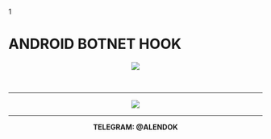 1
<p align="center">
<h1>ANDROID BOTNET HOOK</h1></p>
<p align="center">
<img src="https://www.bleepstatic.com/images/news/u/1220909/2023/Android/4/hook.png"></p>


<br><hr>
<p align="center">
<a href="https://t.me/alendok" > <img src="https://img.shields.io/badge/Telegram-1DA1F2?style=for-the-badge&logo=Telegram&logoColor=white"> </a></p>
<hr>
<p align="center">
<b>TELEGRAM: @ALENDOK </p>

